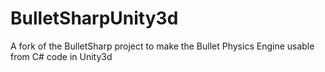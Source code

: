 # BulletSharpUnity3d
A fork of the BulletSharp project to make the Bullet Physics Engine usable from C# code in Unity3d
